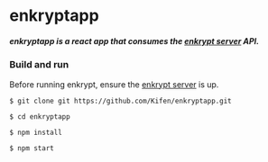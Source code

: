 
# enkryptapp

##### enkryptapp is a react app that consumes the [enkrypt server](https://github.com/Kifen/enkrypt.git) API.

### Build and run
Before running enkrypt, ensure the [enkrypt server](https://github.com/Kifen/enkrypt.git) is up.
```
$ git clone git https://github.com/Kifen/enkryptapp.git

$ cd enkryptapp

$ npm install

$ npm start
```
